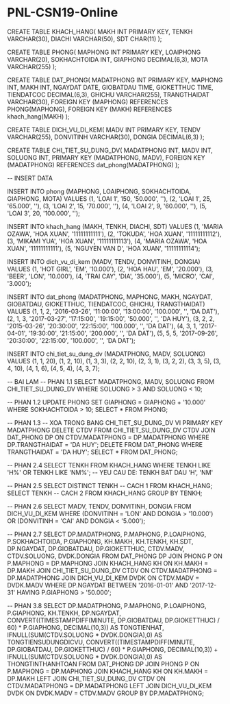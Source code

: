 # PNL-CSN19-Online

CREATE TABLE KHACH_HANG(
    MAKH INT PRIMARY KEY, 
    TENKH VARCHAR(30),
    DIACHI VARCHAR(50),
    SDT CHAR(11)
); 

CREATE TABLE PHONG(
    MAPHONG INT PRIMARY KEY,
    LOAIPHONG VARCHAR(20),
    SOKHACHTOIDA INT,
    GIAPHONG DECIMAL(6,3),
    MOTA VARCHAR(255)
);

CREATE TABLE DAT_PHONG(
    MADATPHONG INT PRIMARY KEY,
    MAPHONG INT,
    MAKH INT,
    NGAYDAT DATE,
    GIOBATDAU TIME,
    GIOKETTHUC TIME,
    TIENDATCOC DECIMAL(6,3),
    GHICHU VARCHAR(255),
    TRANGTHAIDAT VARCHAR(30),
    FOREIGN KEY (MAPHONG) REFERENCES PHONG(MAPHONG),
    FOREIGN KEY (MAKH) REFERENCES khach_hang(MAKH)
);

CREATE TABLE DICH_VU_DI_KEM(
    MADV INT PRIMARY KEY,
    TENDV VARCHAR(255),
    DONVITINH VARCHAR(30),
    DONGIA DECIMAL(6,3)
);

CREATE TABLE CHI_TIET_SU_DUNG_DV(
    MADATPHONG INT,
    MADV INT,
    SOLUONG INT,
    PRIMARY KEY (MADATPHONG, MADV),
    FOREIGN KEY (MADATPHONG) REFERENCES dat_phong(MADATPHONG)
);

-- INSERT DATA 
 
INSERT INTO phong (MAPHONG, LOAIPHONG, SOKHACHTOIDA, GIAPHONG, MOTA) VALUES
(1, 'LOAI 1', 150, '50.000', ''),
(2, 'LOAI 1', 25, '65.000', ''),
(3, 'LOAI 2', 15, '70.000', ''),
(4, 'LOAI 2', 9, '60.000', ''),
(5, 'LOAI 3', 20, '100.000', '');
 
INSERT INTO khach_hang (MAKH, TENKH, DIACHI, SDT) VALUES
(1, 'MARIA OZAWA', 'HOA XUAN', '11111111111'),
(2, 'TOKUDA', 'HOA XUAN', '11111111112'),
(3, 'MIKAMI YUA', 'HOA XUAN', '11111111113'),
(4, 'MARIA OZAWA', 'HOA XUAN', '11111111111'),
(5, 'NGUYEN VAN D', 'HOA XUAN', '11111111114');
 
INSERT INTO dich_vu_di_kem (MADV, TENDV, DONVITINH, DONGIA) VALUES
(1, 'HOT GIRL', 'EM', '10.000'),
(2, 'HOA HAU', 'EM', '20.000'),
(3, 'BEER', 'LON', '10.000'),
(4, 'TRAI CAY', 'DIA', '35.000'),
(5, 'MICRO', 'CAI', '3.000');
 
 
INSERT INTO dat_phong (MADATPHONG, MAPHONG, MAKH, NGAYDAT, GIOBATDAU, GIOKETTHUC, TIENDATCOC, GHICHU, TRANGTHAIDAT) VALUES
(1, 1, 2, '2016-03-26', '11:00:00', '13:00:00', '100.000', '', 'DA DAT'),
(2, 1, 3, '2017-03-27', '17:15:00', '19:15:00', '50.000', '', 'DA HUY'),
(3, 2, 2, '2015-03-26', '20:30:00', '22:15:00', '100.000', '', 'DA DAT'),
(4, 3, 1, '2017-04-01', '19:30:00', '21:15:00', '200.000', '', 'DA DAT'),
(5, 5, 5, '2017-09-26', '20:30:00', '22:15:00', '100.000', '', 'DA DAT');
 
INSERT INTO chi_tiet_su_dung_dv (MADATPHONG, MADV, SOLUONG) VALUES
(1, 1, 20),
(1, 2, 10),
(1, 3, 3),
(2, 2, 10),
(2, 3, 1),
(3, 2, 2),
(3, 3, 5),
(3, 4, 10),
(4, 1, 6),
(4, 5, 4),
(4, 3, 7);


-- BAI LAM
-- PHAN 1.1
SELECT MADATPHONG, MADV, SOLUONG 
  FROM CHI_TIET_SU_DUNG_DV
  WHERE SOLUONG > 3 AND SOLUONG < 10;

-- PHAN 1.2
UPDATE PHONG 
  SET GIAPHONG = GIAPHONG + '10.000' 
  WHERE SOKHACHTOIDA > 10;
SELECT * FROM PHONG;

-- PHAN 1.3
  -- XOA TRONG BANG CHI_TIET_SU_DUNG_DV VI PRIMARY KEY MADATPHONG
DELETE CTDV
  FROM CHI_TIET_SU_DUNG_DV CTDV
  JOIN DAT_PHONG DP ON CTDV.MADATPHONG = DP.MADATPHONG
  WHERE DP.TRANGTHAIDAT = 'DA HUY';
DELETE FROM DAT_PHONG
  WHERE TRANGTHAIDAT = 'DA HUY';
SELECT * FROM DAT_PHONG;

-- PHAN 2.4
SELECT TENKH 
  FROM KHACH_HANG
  WHERE TENKH LIKE 'H%' OR TENKH LIKE 'NM%'; -- YEU CAU DE: TENKH BAT DAU 'H', 'NM'

-- PHAN 2.5
SELECT DISTINCT TENKH  -- CACH 1
  FROM KHACH_HANG;
SELECT TENKH  -- CACH 2
  FROM KHACH_HANG
  GROUP BY TENKH;

-- PHAN 2.6
SELECT MADV, TENDV, DONVITINH, DONGIA 
  FROM DICH_VU_DI_KEM
  WHERE (DONVITINH = 'LON' AND DONGIA > '10.000') OR
    (DONVITINH = 'CAI' AND DONGIA < '5.000');

-- PHAN 2.7
SELECT 
  DP.MADATPHONG, 
  P.MAPHONG, 
  P.LOAIPHONG, 
  P.SOKHACHTOIDA, 
  P.GIAPHONG, 
  KH.MAKH, 
  KH.TENKH, 
  KH.SDT, 
  DP.NGAYDAT, 
  DP.GIOBATDAU, 
  DP.GIOKETTHUC, 
  CTDV.MADV, 
  CTDV.SOLUONG, 
  DVDK.DONGIA
  FROM DAT_PHONG DP
  JOIN PHONG P ON P.MAPHONG = DP.MAPHONG
  JOIN KHACH_HANG KH ON KH.MAKH = DP.MAKH
  JOIN CHI_TIET_SU_DUNG_DV CTDV ON CTDV.MADATPHONG = DP.MADATPHONG
  JOIN DICH_VU_DI_KEM DVDK ON CTDV.MADV = DVDK.MADV
  WHERE DP.NGAYDAT BETWEEN '2016-01-01' AND '2017-12-31'
  HAVING P.GIAPHONG > '50.000';

-- PHAN 3.8
SELECT 
  DP.MADATPHONG, 
  P.MAPHONG,
  P.LOAIPHONG,
  P.GIAPHONG,
  KH.TENKH,
  DP.NGAYDAT,
  CONVERT((TIMESTAMPDIFF(MINUTE, DP.GIOBATDAU, DP.GIOKETTHUC) / 60) * P.GIAPHONG, DECIMAL(10,3)) AS TONGTIENHAT,
  IFNULL(SUM(CTDV.SOLUONG * DVDK.DONGIA),0) AS TONGTIENSUDUNGDICVU,
  CONVERT((TIMESTAMPDIFF(MINUTE, DP.GIOBATDAU, DP.GIOKETTHUC) / 60) * P.GIAPHONG, DECIMAL(10,3)) + IFNULL(SUM(CTDV.SOLUONG * DVDK.DONGIA),0) AS THONGTINTHANHTOAN
  FROM DAT_PHONG DP
  JOIN PHONG P ON P.MAPHONG = DP.MAPHONG
  JOIN KHACH_HANG KH ON KH.MAKH = DP.MAKH
  LEFT JOIN CHI_TIET_SU_DUNG_DV CTDV ON CTDV.MADATPHONG = DP.MADATPHONG
  LEFT JOIN DICH_VU_DI_KEM DVDK ON DVDK.MADV = CTDV.MADV
  GROUP BY DP.MADATPHONG;
  
  
